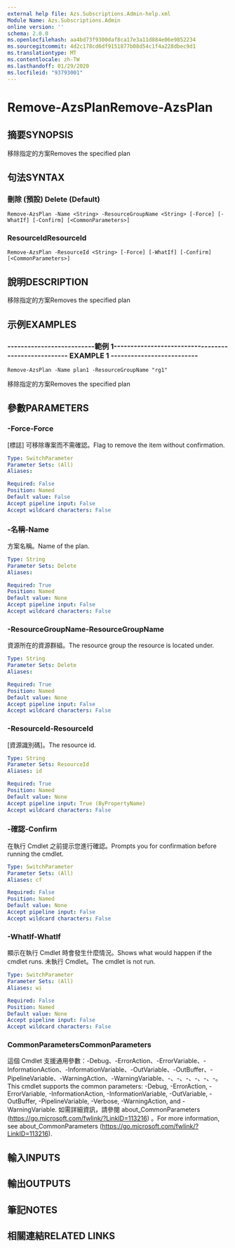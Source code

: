```yaml
---
external help file: Azs.Subscriptions.Admin-help.xml
Module Name: Azs.Subscriptions.Admin
online version: ''
schema: 2.0.0
ms.openlocfilehash: aa4bd73f9300daf8ca17e3a11d884e06e9852234
ms.sourcegitcommit: 4d2c178cd6df9151877b08d54c1f4a228dbec9d1
ms.translationtype: MT
ms.contentlocale: zh-TW
ms.lasthandoff: 01/29/2020
ms.locfileid: "93793001"
---
```

# <span data-ttu-id="eef0d-101">Remove-AzsPlan</span><span class="sxs-lookup"><span data-stu-id="eef0d-101">Remove-AzsPlan</span></span>

## <span data-ttu-id="eef0d-102">摘要</span><span class="sxs-lookup"><span data-stu-id="eef0d-102">SYNOPSIS</span></span>
<span data-ttu-id="eef0d-103">移除指定的方案</span><span class="sxs-lookup"><span data-stu-id="eef0d-103">Removes the specified plan</span></span>

## <span data-ttu-id="eef0d-104">句法</span><span class="sxs-lookup"><span data-stu-id="eef0d-104">SYNTAX</span></span>

### <span data-ttu-id="eef0d-105">刪除 (預設) </span><span class="sxs-lookup"><span data-stu-id="eef0d-105">Delete (Default)</span></span>
```
Remove-AzsPlan -Name <String> -ResourceGroupName <String> [-Force] [-WhatIf] [-Confirm] [<CommonParameters>]
```

### <span data-ttu-id="eef0d-106">ResourceId</span><span class="sxs-lookup"><span data-stu-id="eef0d-106">ResourceId</span></span>
```
Remove-AzsPlan -ResourceId <String> [-Force] [-WhatIf] [-Confirm] [<CommonParameters>]
```

## <span data-ttu-id="eef0d-107">說明</span><span class="sxs-lookup"><span data-stu-id="eef0d-107">DESCRIPTION</span></span>
<span data-ttu-id="eef0d-108">移除指定的方案</span><span class="sxs-lookup"><span data-stu-id="eef0d-108">Removes the specified plan</span></span>

## <span data-ttu-id="eef0d-109">示例</span><span class="sxs-lookup"><span data-stu-id="eef0d-109">EXAMPLES</span></span>

### <span data-ttu-id="eef0d-110">--------------------------範例 1--------------------------</span><span class="sxs-lookup"><span data-stu-id="eef0d-110">-------------------------- EXAMPLE 1 --------------------------</span></span>
```
Remove-AzsPlan -Name plan1 -ResourceGroupName "rg1"
```

<span data-ttu-id="eef0d-111">移除指定的方案</span><span class="sxs-lookup"><span data-stu-id="eef0d-111">Removes the specified plan</span></span>

## <span data-ttu-id="eef0d-112">參數</span><span class="sxs-lookup"><span data-stu-id="eef0d-112">PARAMETERS</span></span>

### <span data-ttu-id="eef0d-113">-Force</span><span class="sxs-lookup"><span data-stu-id="eef0d-113">-Force</span></span>
<span data-ttu-id="eef0d-114">[標誌] 可移除專案而不需確認。</span><span class="sxs-lookup"><span data-stu-id="eef0d-114">Flag to remove the item without confirmation.</span></span>

```yaml
Type: SwitchParameter
Parameter Sets: (All)
Aliases: 

Required: False
Position: Named
Default value: False
Accept pipeline input: False
Accept wildcard characters: False
```

### <span data-ttu-id="eef0d-115">-名稱</span><span class="sxs-lookup"><span data-stu-id="eef0d-115">-Name</span></span>
<span data-ttu-id="eef0d-116">方案名稱。</span><span class="sxs-lookup"><span data-stu-id="eef0d-116">Name of the plan.</span></span>

```yaml
Type: String
Parameter Sets: Delete
Aliases: 

Required: True
Position: Named
Default value: None
Accept pipeline input: False
Accept wildcard characters: False
```

### <span data-ttu-id="eef0d-117">-ResourceGroupName</span><span class="sxs-lookup"><span data-stu-id="eef0d-117">-ResourceGroupName</span></span>
<span data-ttu-id="eef0d-118">資源所在的資源群組。</span><span class="sxs-lookup"><span data-stu-id="eef0d-118">The resource group the resource is located under.</span></span>

```yaml
Type: String
Parameter Sets: Delete
Aliases: 

Required: True
Position: Named
Default value: None
Accept pipeline input: False
Accept wildcard characters: False
```

### <span data-ttu-id="eef0d-119">-ResourceId</span><span class="sxs-lookup"><span data-stu-id="eef0d-119">-ResourceId</span></span>
<span data-ttu-id="eef0d-120">[資源識別碼]。</span><span class="sxs-lookup"><span data-stu-id="eef0d-120">The resource id.</span></span>

```yaml
Type: String
Parameter Sets: ResourceId
Aliases: id

Required: True
Position: Named
Default value: None
Accept pipeline input: True (ByPropertyName)
Accept wildcard characters: False
```

### <span data-ttu-id="eef0d-121">-確認</span><span class="sxs-lookup"><span data-stu-id="eef0d-121">-Confirm</span></span>
<span data-ttu-id="eef0d-122">在執行 Cmdlet 之前提示您進行確認。</span><span class="sxs-lookup"><span data-stu-id="eef0d-122">Prompts you for confirmation before running the cmdlet.</span></span>

```yaml
Type: SwitchParameter
Parameter Sets: (All)
Aliases: cf

Required: False
Position: Named
Default value: None
Accept pipeline input: False
Accept wildcard characters: False
```

### <span data-ttu-id="eef0d-123">-WhatIf</span><span class="sxs-lookup"><span data-stu-id="eef0d-123">-WhatIf</span></span>
<span data-ttu-id="eef0d-124">顯示在執行 Cmdlet 時會發生什麼情況。</span><span class="sxs-lookup"><span data-stu-id="eef0d-124">Shows what would happen if the cmdlet runs.</span></span>
<span data-ttu-id="eef0d-125">未執行 Cmdlet。</span><span class="sxs-lookup"><span data-stu-id="eef0d-125">The cmdlet is not run.</span></span>

```yaml
Type: SwitchParameter
Parameter Sets: (All)
Aliases: wi

Required: False
Position: Named
Default value: None
Accept pipeline input: False
Accept wildcard characters: False
```

### <span data-ttu-id="eef0d-126">CommonParameters</span><span class="sxs-lookup"><span data-stu-id="eef0d-126">CommonParameters</span></span>
<span data-ttu-id="eef0d-127">這個 Cmdlet 支援通用參數：-Debug、-ErrorAction、-ErrorVariable、-InformationAction、-InformationVariable、-OutVariable、-OutBuffer、-PipelineVariable、-WarningAction、-WarningVariable、-、-、-、-、-、-。</span><span class="sxs-lookup"><span data-stu-id="eef0d-127">This cmdlet supports the common parameters: -Debug, -ErrorAction, -ErrorVariable, -InformationAction, -InformationVariable, -OutVariable, -OutBuffer, -PipelineVariable, -Verbose, -WarningAction, and -WarningVariable.</span></span> <span data-ttu-id="eef0d-128">如需詳細資訊，請參閱 about_CommonParameters (https://go.microsoft.com/fwlink/?LinkID=113216) 。</span><span class="sxs-lookup"><span data-stu-id="eef0d-128">For more information, see about_CommonParameters (https://go.microsoft.com/fwlink/?LinkID=113216).</span></span>

## <span data-ttu-id="eef0d-129">輸入</span><span class="sxs-lookup"><span data-stu-id="eef0d-129">INPUTS</span></span>

## <span data-ttu-id="eef0d-130">輸出</span><span class="sxs-lookup"><span data-stu-id="eef0d-130">OUTPUTS</span></span>

## <span data-ttu-id="eef0d-131">筆記</span><span class="sxs-lookup"><span data-stu-id="eef0d-131">NOTES</span></span>

## <span data-ttu-id="eef0d-132">相關連結</span><span class="sxs-lookup"><span data-stu-id="eef0d-132">RELATED LINKS</span></span>

